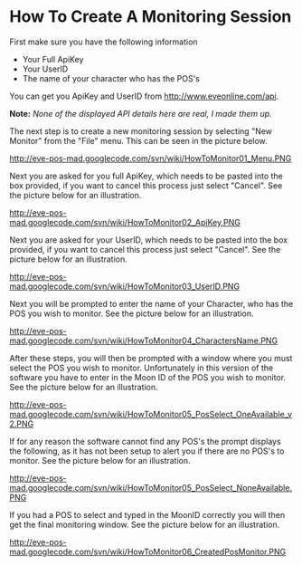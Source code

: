 # How To Create A Monitoring Session #

First make sure you have the following information
  * Your Full ApiKey
  * Your UserID
  * The name of your character who has the POS's

You can get you ApiKey and UserID from http://www.eveonline.com/api.

**Note:** _None of the displayed API details here are real, I made them up._

The next step is to create a new monitoring session by selecting "New Monitor" from the "File" menu. This can be seen in the picture below.

http://eve-pos-mad.googlecode.com/svn/wiki/HowToMonitor01_Menu.PNG

Next you are asked for you full ApiKey, which needs to be pasted into the box provided, if you want to cancel this process just select "Cancel". See the picture below for an illustration.

http://eve-pos-mad.googlecode.com/svn/wiki/HowToMonitor02_ApiKey.PNG

Next you are asked for your UserID, which needs to be pasted into the box provided, if you want to cancel this process just select "Cancel". See the picture below for an illustration.

http://eve-pos-mad.googlecode.com/svn/wiki/HowToMonitor03_UserID.PNG

Next you will be prompted to enter the name of your Character, who has the POS you wish to monitor. See the picture below for an illustration.

http://eve-pos-mad.googlecode.com/svn/wiki/HowToMonitor04_CharactersName.PNG

After these steps, you will then be prompted with a window where you must select the POS you wish to monitor. Unfortunately in this version of the software you have to enter in the Moon ID of the POS you wish to monitor. See the picture below for an illustration.

http://eve-pos-mad.googlecode.com/svn/wiki/HowToMonitor05_PosSelect_OneAvailable_v2.PNG

If for any reason the software cannot find any POS's the prompt displays the following, as it has not been setup to alert you if there are no POS's to monitor. See the picture below for an illustration.

http://eve-pos-mad.googlecode.com/svn/wiki/HowToMonitor05_PosSelect_NoneAvailable.PNG

If you had a POS to select and typed in the MoonID correctly you will then get the final monitoring window. See the picture below for an illustration.

http://eve-pos-mad.googlecode.com/svn/wiki/HowToMonitor06_CreatedPosMonitor.PNG


